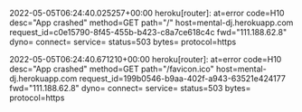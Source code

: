 2022-05-05T06:24:40.025257+00:00 heroku[router]: at=error code=H10 desc="App crashed" 
method=GET path="/" host=mental-dj.herokuapp.com request_id=c0e15790-8f45-455b-b423-c8a7ce618c4c 
fwd="111.188.62.8" dyno= connect= service= status=503 bytes= protocol=https


2022-05-05T06:24:40.671210+00:00 heroku[router]: at=error code=H10 desc="App crashed" method=GET 
path="/favicon.ico" host=mental-dj.herokuapp.com request_id=199b0546-b9aa-402f-a943-63521e424177 
fwd="111.188.62.8" dyno= connect= service= status=503 bytes= protocol=https
